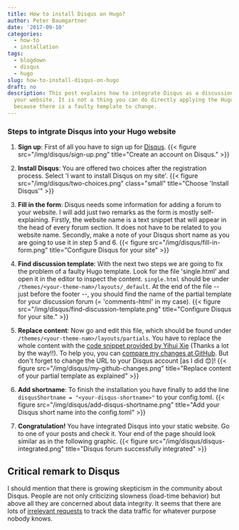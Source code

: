 ```yaml
---
title: How to install Disqus on Hugo?
author: Peter Baumgartner
date: '2017-09-10'
categories:
  - how-to
  - installation
tags:
  - blogdown
  - disqus
  - hugo
slug: how-to-install-disqus-on-hugo
draft: no
description: This post explains how to integrate Disqus as a discussion forum for
  your website. It is not a thing you can do directly applying the Hugo documentation
  because there is a faulty template to change.
---
```


### Steps to intgrate Disqus into your Hugo website

1. **Sign up**: First of all you have to sign up for [Disqus](https://disqus.com/). {{< figure src="/img/disqus/sign-up.png" title="Create an account on Disqus." >}}

2. **Install Disqus**: You are offered two choices after the registration process. Select 'I want to install Disqus on my site'. {{< figure src="/img/disqus/two-choices.png" class="small" title="Choose 'Install Disqus'" >}}

3. **Fill in the form**: Disqus needs some information for adding a forum to your website. I will add just two remarks as the form is mostly self-explaining. Firstly, the website name is a text snippet that will appear in the head of every forum section. It does not have to be related to you website name. Secondly, make a note of your Disqus short name as you are going to use it in step 5 and 6. {{< figure src="/img/disqus/fill-in-form.png" title="Configure Disqus for your site" >}}

4. **Find discussion template**: With the next two steps we are going to fix the problem of a faulty Hugo template. Look for the file 'single.html' and open it in the editor to inspect the content. `single.html` should be under `/themes/<your-theme-nam>/layouts/_default`.  At the end of the file -- just before the footer --, you should find the name of the partial template for your discussion forum (= 'comments-html' in my case). {{< figure src="/img/disqus/find-discussion-template.png" title="Configure Disqus for your site." >}}

5. **Replace content**: Now go and edit this file, which should be found under `/themes/<your-theme-nam>/layouts/partials`. You have to replace the whole content with the [code snippet provided by Yihui Xie](https://github.com/rstudio/blogdown/issues/52#issuecomment-288407836) (Thanks a lot by the way!!). To help you, you can [compare my changes at GitHub](https://github.com/petzi53/weblog/commit/b7993533e501e2f1668375e22fe05e1ceb7d87ae?diff=split). But don't forget to change the URL to your Disqus account [as I did :blush:]! {{< figure src="/img/disqus/my-github-changes.png" title="Replace content of your partial template as explained" >}}

6. **Add shortname**: To finish the installation you have finally to add the line `disqusShortname = "<your-disqus-shortname>"` to your config.toml. {{< figure src="/img/disqus/add-disqus-shortname.png" title="Add your Disqus short name into the config.toml" >}}

7. **Congratulation!** You have integrated Disqus into your static website. Go to one of your posts and check it. Your end of the page should look similar as in the following graphic. {{< figure src="/img/disqus/disqus-integrated.png" title="Disqus forum successfully integrated" >}}

## Critical remark to Disqus

I should mention that there is growing skepticism in the community about Disqus. People are not only criticizing slowness (load-time behavior) but above all they are concerned about data integrity. It seems that there are lots of [irrelevant requests](http://donw.io/post/github-comments/) to track the data traffic for whatever purpose nobody knows. 


